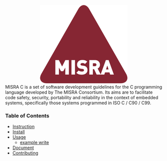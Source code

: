 <div align=center>
<img src="/doc/image/misra.svg"/>
</div>
MISRA C is a set of software development guidelines for the C programming language developed by The MISRA Consortium. Its aims are to facilitate code safety, security, portability and reliability in the context of embedded systems, specifically those systems programmed in ISO C / C90 / C99.

### Table of Contents

  - [Instruction](#Instruction)
  - [Install](#Install)
  - [Usage](#Usage)
    - [example write](#example-write)
  - [Document](#Document)
  - [Contributing](#Contributing)

